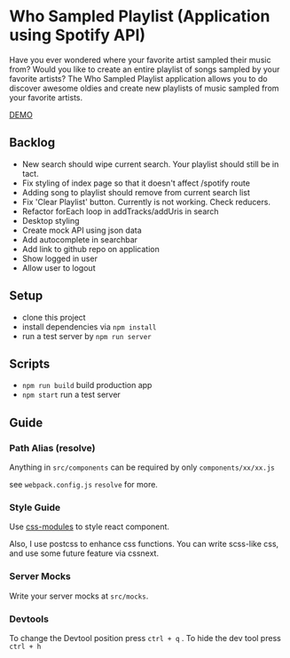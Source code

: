 # Who Sampled Playlist (Application using Spotify API)

Have you ever wondered where your favorite artist sampled their music from? Would you like to create an entire playlist of songs sampled by your favorite artists? The Who Sampled Playlist application allows you to do discover awesome oldies and create new playlists of music sampled from your favorite artists.

[DEMO](https://who-sampled-playlist.herokuapp.com/)

## Backlog
- New search should wipe current search. Your playlist should still be in tact.
- Fix styling of index page so that it doesn't affect /spotify route
- Adding song to playlist should remove from current search list
- Fix 'Clear Playlist' button. Currently is not working. Check reducers.
- Refactor forEach loop in addTracks/addUris in search
- Desktop styling
- Create mock API using json data
- Add autocomplete in searchbar
- Add link to github repo on application
- Show logged in user
- Allow user to logout

## Setup

- clone this project
- install dependencies via `npm install`
- run a test server by `npm run server`

## Scripts

- `npm run build` build production app
- `npm start` run a test server

## Guide

### Path Alias (resolve)
Anything in `src/components` can be required by only `components/xx/xx.js`

see `webpack.config.js` `resolve` for more.

### Style Guide
Use [css-modules](https://github.com/css-modules/css-modules) to style react component.

Also, I use postcss to enhance css functions. You can write scss-like css, and use some future feature via cssnext.

### Server Mocks

Write your server mocks at `src/mocks`.

### Devtools

 To change the Devtool position press `ctrl + q` . To hide the dev tool press `ctrl + h`
